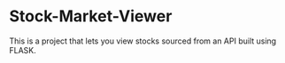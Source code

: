 # Stock-Market-Viewer
This is a project that lets you view stocks sourced from an API built using FLASK.
